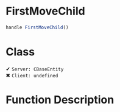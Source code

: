 # FirstMoveChild
```js
handle FirstMoveChild()
```
# Class
✔ `Server: CBaseEntity`  
✖ `Client: undefined`  

# Function Description

